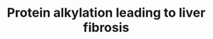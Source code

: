 ---
annotations:
- id: PW:0001413
  parent: disease pathway
  type: Pathway Ontology
  value: liver disease pathway
- id: DOID:409
  type: Disease Ontology
  value: liver disease
authors:
- Marvin M2
- Egonw
communities:
- AOP
description: Protein alkylation leading to liver fibrosis This pathway is based on
  descriptive text of the adverse outcome pathway (AOP) on https://aopwiki.org/aops/38
last-edited: 2023-02-28
organisms:
- Homo sapiens
redirect_from:
- /index.php/Pathway:WP3980
- /instance/WP3980
- /instance/WP3980_r125572
revision: r125572
schema-jsonld:
- '@context': https://schema.org/
  '@id': https://wikipathways.github.io/pathways/WP3980.html
  '@type': Dataset
  creator:
    '@type': Organization
    name: WikiPathways
  description: Protein alkylation leading to liver fibrosis This pathway is based
    on descriptive text of the adverse outcome pathway (AOP) on https://aopwiki.org/aops/38
  keywords:
  - CCl4
  - Dimethylnitrosamine
  - allyl alcohol
  - retinol
  - thioacetamide
  license: CC0
  name: Protein alkylation leading to liver fibrosis
seo: CreativeWork
title: Protein alkylation leading to liver fibrosis
wpid: WP3980
---